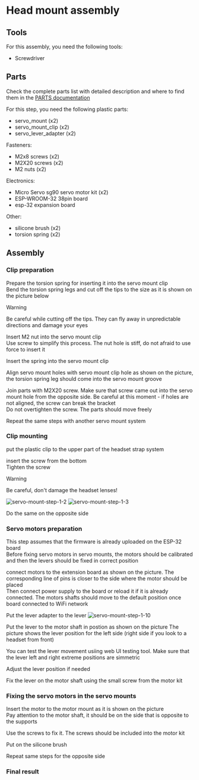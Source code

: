 # Head mount assembly

## Tools
For this assembly, you need the following tools:  
- Screwdriver  

## Parts
Check the complete parts list with detailed description and where to find them in the [PARTS documentation](PARTS.md)  

For this step, you need the following plastic parts:
- servo_mount (x2)
- servo_mount_clip (x2)
- servo_lever_adapter (x2)

Fasteners:
- M2x8 screws (x2)
- M2X20 screws (x2)
- M2 nuts (x2)

Electronics:
- Micro Servo sg90 servo motor kit (x2)
- ESP-WROOM-32 38pin board
- esp-32 expansion board

Other:
- silicone brush (x2)
- torsion spring (x2)

## Assembly

### Clip preparation
Prepare the torsion spring for inserting it into the servo mount clip  
Bend the torsion spring legs and cut off the tips to the size as it is shown on the picture below
> [!WARNING]
> Be careful while cutting off the tips. They can fly away in unpredictable directions and damage your eyes  

Insert M2 nut into the servo mount clip  
Use screw to simplify this process. The nut hole is stiff, do not afraid to use force to insert it

Insert the spring into the servo mount clip  

Align servo mount holes with servo mount clip hole as shown on the picture, the torsion spring leg should come into the servo mount groove

Join parts with M2X20 screw. Make sure that screw came out into the servo mount hole from the opposite side. Be careful at this moment - if holes are not aligned, the screw can break the bracket  
Do not overtighten the screw. The parts should move freely

Repeat the same steps with another servo mount system

### Clip mounting
put the plastic clip to the upper part of the headset strap system

insert the screw from the bottom  
Tighten the screw  
> [!WARNING]
> Be careful, don't damage the headset lenses!

![servo-mount-step-1-2](https://github.com/user-attachments/assets/9143aaf4-5f21-4ac7-93cd-9a43287ea648)
![servo-mount-step-1-3](https://github.com/user-attachments/assets/d51cf17d-2677-46df-8542-f41b150570b8)


Do the same on the opposite side

### Servo motors preparation
This step assumes that the firmware is already uploaded on the ESP-32 board  
Before fixing servo motors in servo mounts, the motors should be calibrated and then the levers should be fixed in correct position  

connect motors to the extension board as shown on the picture. The corresponding line of pins is closer to the side where the motor should be placed  
Then connect power supply to the board or reload it if it is already connected. The motors shafts should move to the default position once board connected to WiFi network

Put the lever adapter to the lever
![servo-mount-step-1-10](https://github.com/user-attachments/assets/2ade0d75-eb10-4c16-8df8-7f4d59f38bf8)

Put the lever to the motor shaft in postion as shown on the picture
The picture shows the lever position for the left side (right side if you look to a headset from front)

You can test the lever movement usiing web UI testing tool. Make sure that the lever left and right extreme positions are simmetric

Adjust the lever position if needed

Fix the lever on the motor shaft using the small screw from the motor kit


### Fixing the servo motors in the servo mounts
Insert the motor to the motor mount as it is shown on the picture  
Pay attention to the motor shaft, it should be on the side that is opposite to the supports  

Use the screws to fix it. The screws should be included into the motor kit  

Put on the silicone brush

Repeat same steps for the opposite side

### Final result
